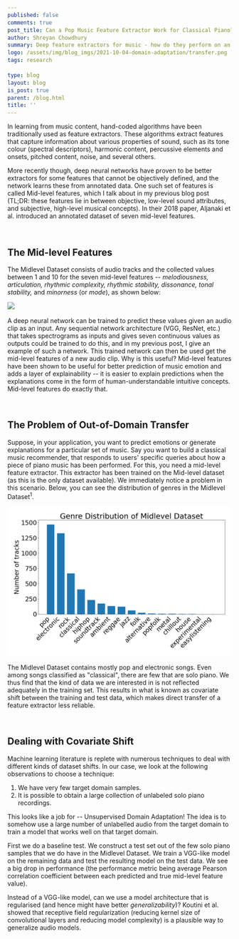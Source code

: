 ```yaml
---
published: false
comments: true
post_title: Can a Pop Music Feature Extractor Work for Classical Piano?
author: Shreyan Chowdhury
summary: Deep feature extractors for music - how do they perform on an unseen genre, and can domain adaptation help?  
logo: /assets/img/blog_imgs/2021-10-04-domain-adaptation/transfer.png
tags: research

type: blog
layout: blog
is_post: true
parent: /blog.html
title: ''
---
```


In learning from music content, hand-coded algorithms have been traditionally used as feature extractors. These algorithms extract features that capture information about various properties of sound, such as its tone colour (spectral descriptors), harmonic content, percussive elements and onsets, pitched content, noise, and several others. 

More recently though, deep neural networks have proven to be better extractors for some features that cannot be objectively defined, and the network learns these from annotated data. One such set of features is called Mid-level features, which I talk about in my previous blog post (TL;DR: these features lie in between objective, low-level sound attributes, and subjective, high-level musical concepts). In their 2018 paper, Aljanaki et al. introduced an annotated dataset of seven mid-level features.

<br>

## The Mid-level Features

The Midlevel Dataset consists of audio tracks and the collected values between 1 and 10 for the seven mid-level features -- _melodiousness, articulation, rhythmic complexity, rhythmic stability, dissonance, tonal stability,_ and _minorness_ (or _mode_), as shown below:

![](/assets/img/blog_imgs/2021-10-04-domain-adaptation/midlevel_dataset.png)

A deep neural network can be trained to predict these values given an audio clip as an input. Any sequential network architecture (VGG, ResNet, etc.) that takes spectrograms as inputs and gives seven continuous values as outputs could be trained to do this, and in my previous post, I give an example of such a network. This trained network can then be used get the mid-level features of a new audio clip. Why is this useful? Mid-level features have been shown to be useful for better prediction of music emotion and adds a layer of explainability -- it is easier to explain predictions when the explanations come in the form of human-understandable intuitive concepts. Mid-level features do exactly that. 

<br>

## The Problem of Out-of-Domain Transfer
Suppose, in your application, you want to predict emotions or generate explanations for a particular set of music. Say you want to build a classical music recommender, that responds to users' specific queries about how a piece of piano music has been performed. For this, you need a mid-level feature extractor. This extractor has been trained on the Mid-level dataset (as this is the only dataset available). We immediately notice a problem in this scenario.
Below, you can see the distribution of genres in the Midlevel Dataset<sup>1</sup>. 

![](/assets/img/blog_imgs/2021-10-04-domain-adaptation/midlevel_genres.png)

The Midlevel Dataset contains mostly pop and electronic songs. Even among songs classified as "classical", there are few that are solo piano. We thus find that the kind of data we are interested in is not reflected adequately in the training set. This results in what is known as covariate shift between the training and test data, which makes direct transfer of a feature extractor less reliable.

<br>

## Dealing with Covariate Shift

Machine learning literature is replete with numerous techniques to deal with different kinds of dataset shifts. In our case, we look at the following observations to choose a technique:

1. We have very few target domain samples.
2. It is possible to obtain a large collection of unlabeled solo piano recordings.

This looks like a job for -- Unsupervised Domain Adaptation! The idea is to somehow use a large number of unlabelled audio from the target domain to train a model that works well on that target domain.  

First we do a baseline test. We construct a test set out of the few solo piano samples that we do have in the Midlevel Dataset. We train a VGG-like model on the remaining data and test the resulting model on the test data. We see a big drop in performance (the performance metric being average Pearson correlation coefficient between each predicted and true mid-level feature value).

Instead of a VGG-like model, can we use a model architecture that is regularised (and hence might have better _generalizability_)? Koutini et al. showed that receptive field regularization (reducing kernel size of convolutional layers and reducing model complexity) is a plausible way to generalize audio models.




